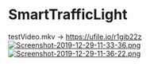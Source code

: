 # SmartTrafficLight <br />
testVideo.mkv -> https://ufile.io/r1gib22z
[![Screenshot-2019-12-29-11-33-36.png](https://i.postimg.cc/HsjM6jfy/Screenshot-2019-12-29-11-33-36.png)](https://postimg.cc/N5qLMGGs)
[![Screenshot-2019-12-29-11-36-22.png](https://i.postimg.cc/xdGNXmbW/Screenshot-2019-12-29-11-36-22.png)](https://postimg.cc/5H02G6g3)
